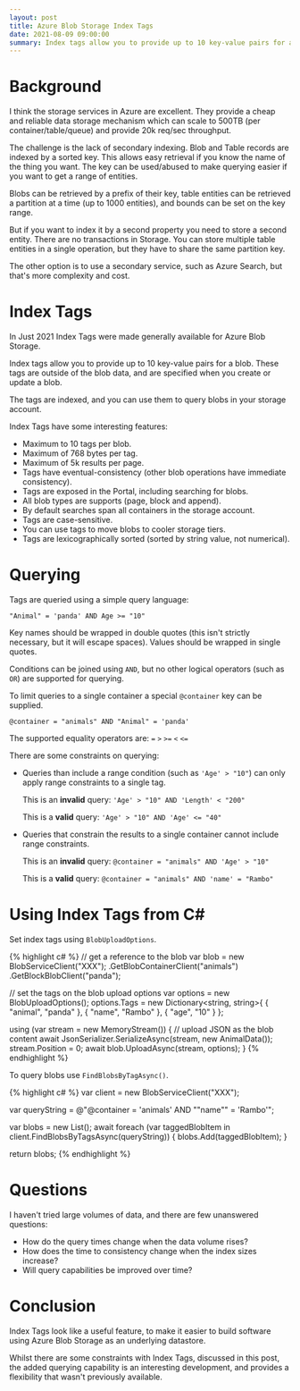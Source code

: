 ```yaml
---
layout: post
title: Azure Blob Storage Index Tags
date: 2021-08-09 09:00:00
summary: Index tags allow you to provide up to 10 key-value pairs for a blob. The tags are indexed, and you can use them to query blobs in your storage account.
---
```


# Background

I think the storage services in Azure are excellent. They provide a cheap and reliable data
storage mechanism which can scale to 500TB (per container/table/queue) and provide 20k req/sec
throughput.

The challenge is the lack of secondary indexing. Blob and Table records are indexed by a sorted key.
This allows easy retrieval if you know the name of the thing you want. The key can be
used/abused to make querying easier if you want to get a range of entities.

Blobs can be retrieved by a prefix of their key, table entities
can be retrieved a partition at a time (up to 1000 entities), and bounds can be set on the key range.

But if you want to index it by a second property you need to store a second entity. There are no transactions in Storage. You can store multiple table entities in a single operation,
but they have to share the same partition key.

The other option is to use a secondary service, such as Azure Search, but that's more complexity
and cost.

# Index Tags

In Just 2021 Index Tags were made generally available for Azure Blob Storage.

Index tags allow you to provide up to 10 key-value pairs for a blob. These tags
are outside of the blob data, and are specified when you create or update a blob.

The tags are indexed, and you can use them to query blobs in your storage account.

Index Tags have some interesting features:

* Maximum to 10 tags per blob.
* Maximum of 768 bytes per tag.
* Maximum of 5k results per page.
* Tags have eventual-consistency (other blob operations have immediate consistency).
* Tags are exposed in the Portal, including searching for blobs.
* All blob types are supports (page, block and append).
* By default searches span all containers in the storage account.
* Tags are case-sensitive.
* You can use tags to move blobs to cooler storage tiers.
* Tags are lexicographically sorted (sorted by string value, not numerical).

# Querying

Tags are queried using a simple query language:

```
"Animal" = 'panda' AND Age >= "10"
```

Key names should be wrapped in double quotes (this isn't strictly necessary, but it will escape spaces).
Values should be wrapped in single quotes.

Conditions can be joined using `AND`, but no other logical operators (such as `OR`) are supported for querying.

To limit queries to a single container a special `@container` key can be supplied.

```
@container = "animals" AND "Animal" = 'panda'
```

The supported equality operators are: `=` `>` `>=` `<` `<=`


There are some constraints on querying:

* Queries than include a range condition (such as `'Age' > "10"`) can
  only apply range constraints to a single tag.

  This is an __invalid__ query: `'Age' > "10" AND 'Length' < "200"`

  This is a __valid__ query:  `'Age' > "10" AND 'Age' <= "40"`

* Queries that constrain the results to a single container cannot include
  range constraints.

  This is an __invalid__ query: `@container = "animals" AND 'Age' > "10"`

  This is a __valid__ query:  `@container = "animals" AND 'name' = "Rambo"`

# Using Index Tags from C#

Set index tags using `BlobUploadOptions`.

{% highlight c# %}
// get a reference to the blob
var blob = new BlobServiceClient("XXX");
  .GetBlobContainerClient("animals")
  .GetBlockBlobClient("panda");

// set the tags on the blob upload options
var options = new BlobUploadOptions();
options.Tags = new Dictionary<string, string>{
  { "animal", "panda" },
  { "name", "Rambo" },
  { "age", "10" }
};

using (var stream = new MemoryStream())
{
  // upload JSON as the blob content
  await JsonSerializer.SerializeAsync(stream, new AnimalData());
  stream.Position = 0;
  await blob.UploadAsync(stream, options);
}
{% endhighlight %}

To query blobs use `FindBlobsByTagAsync()`.

{% highlight c# %}
var client = new BlobServiceClient("XXX");

var queryString = @"@container = 'animals' AND ""name"" = 'Rambo'";

var blobs = new List<TaggedBlobItem>();
await foreach (var taggedBlobItem in client.FindBlobsByTagsAsync(queryString))
{
  blobs.Add(taggedBlobItem);
}

return blobs;
{% endhighlight %}

# Questions

I haven't tried large volumes of data, and there are few unanswered questions:

* How do the query times change when the data volume rises?
* How does the time to consistency change when the index sizes increase?
* Will query capabilities be improved over time?

# Conclusion

Index Tags look like a useful feature, to make it easier to build software using
Azure Blob Storage as an underlying datastore.

Whilst there are some constraints
with Index Tags, discussed in this post, the added querying capability is
an interesting development, and provides
a flexibility that wasn't previously available.